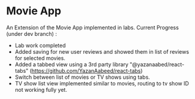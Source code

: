 # Movie App

An Extension of the Movie App implemented in labs.
Current Progress (under dev branch) :

- Lab work completed
- Added saving for new user reviews and showed them in list of reviews for selected movies.
- Added a tabbed view using a 3rd party library "@yazanaabed/react-tabs" (https://github.com/YazanAabeed/react-tabs)
- Switch between list of movies or TV shows using tabs.
- TV show list view implemented similar to movies, routing to tv show ID not working fully yet.
